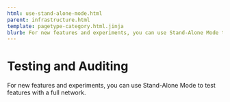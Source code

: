 ```yaml
---
html: use-stand-alone-mode.html
parent: infrastructure.html
template: pagetype-category.html.jinja
blurb: For new features and experiments, you can use Stand-Alone Mode to test features with a full network.
---
```

# Testing and Auditing
For new features and experiments, you can use Stand-Alone Mode to test features with a full network.